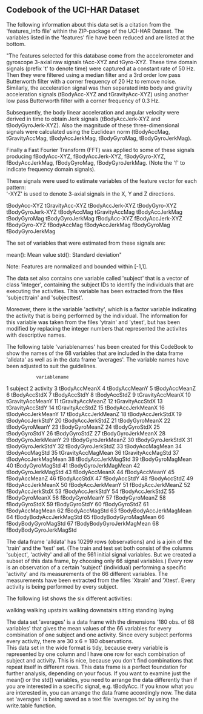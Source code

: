 ## Codebook of the UCI-HAR Dataset


The following information about this data set is a citation from the 'features_info file' within the ZIP-package of the UCI-HAR Dataset. The variables listed in the 'features' file have been reduced and are listed at the bottom.

"The features selected for this database come from the accelerometer and gyroscope 3-axial raw signals tAcc-XYZ and tGyro-XYZ. These time domain signals (prefix 't' to denote time) were captured at a constant rate of 50 Hz. Then they were filtered using a median filter and a 3rd order low pass Butterworth filter with a corner frequency of 20 Hz to remove noise. Similarly, the acceleration signal was then separated into body and gravity acceleration signals (tBodyAcc-XYZ and tGravityAcc-XYZ) using another low pass Butterworth filter with a corner frequency of 0.3 Hz. 

Subsequently, the body linear acceleration and angular velocity were derived in time to obtain Jerk signals (tBodyAccJerk-XYZ and tBodyGyroJerk-XYZ). Also the magnitude of these three-dimensional signals were calculated using the Euclidean norm (tBodyAccMag, tGravityAccMag, tBodyAccJerkMag, tBodyGyroMag, tBodyGyroJerkMag). 

Finally a Fast Fourier Transform (FFT) was applied to some of these signals producing fBodyAcc-XYZ, fBodyAccJerk-XYZ, fBodyGyro-XYZ, fBodyAccJerkMag, fBodyGyroMag, fBodyGyroJerkMag. (Note the 'f' to indicate frequency domain signals). 

These signals were used to estimate variables of the feature vector for each pattern:  
'-XYZ' is used to denote 3-axial signals in the X, Y and Z directions.

tBodyAcc-XYZ
tGravityAcc-XYZ
tBodyAccJerk-XYZ
tBodyGyro-XYZ
tBodyGyroJerk-XYZ
tBodyAccMag
tGravityAccMag
tBodyAccJerkMag
tBodyGyroMag
tBodyGyroJerkMag
fBodyAcc-XYZ
fBodyAccJerk-XYZ
fBodyGyro-XYZ
fBodyAccMag
fBodyAccJerkMag
fBodyGyroMag
fBodyGyroJerkMag

The set of variables that were estimated from these signals are: 

mean(): Mean value
std(): Standard deviation"

Note: Features are normalized and bounded within [-1,1].


The data set also contains one variable called 'subject' that is a vector of class 'integer', containing the subject IDs to identify the individuals that are executing the activities. This variable has been extracted from the files 'subjecttrain' and 'subjecttest'.

Moreover, there is the variable 'activity', which is a factor variable indicating the activity that is being performed by the individual. The information for this variable was taken from the files 'ytrain' and 'ytest', but has been modified by replacing the integer numbers that represented the activites with descriptive names.

The following table 'variablenames' has been created for this CodeBook to show the names of the 68 variables that are included in the data frame 'alldata' as well as in the data frame 'averages'. The variable names have been adjusted to suit the guidelines.

               variablename
               
1                   subject
2                  activity
3             tBodyAccMeanX
4             tBodyAccMeanY
5             tBodyAccMeanZ
6              tBodyAccStdX
7              tBodyAccStdY
8              tBodyAccStdZ
9          tGravityAccMeanX
10         tGravityAccMeanY
11         tGravityAccMeanZ
12          tGravityAccStdX
13          tGravityAccStdY
14          tGravityAccStdZ
15        tBodyAccJerkMeanX
16        tBodyAccJerkMeanY
17        tBodyAccJerkMeanZ
18         tBodyAccJerkStdX
19         tBodyAccJerkStdY
20         tBodyAccJerkStdZ
21           tBodyGyroMeanX
22           tBodyGyroMeanY
23           tBodyGyroMeanZ
24            tBodyGyroStdX
25            tBodyGyroStdY
26            tBodyGyroStdZ
27       tBodyGyroJerkMeanX
28       tBodyGyroJerkMeanY
29       tBodyGyroJerkMeanZ
30        tBodyGyroJerkStdX
31        tBodyGyroJerkStdY
32        tBodyGyroJerkStdZ
33          tBodyAccMagMean
34           tBodyAccMagStd
35       tGravityAccMagMean
36        tGravityAccMagStd
37      tBodyAccJerkMagMean
38       tBodyAccJerkMagStd
39         tBodyGyroMagMean
40          tBodyGyroMagStd
41     tBodyGyroJerkMagMean
42      tBodyGyroJerkMagStd
43            fBodyAccMeanX
44            fBodyAccMeanY
45            fBodyAccMeanZ
46             fBodyAccStdX
47             fBodyAccStdY
48             fBodyAccStdZ
49        fBodyAccJerkMeanX
50        fBodyAccJerkMeanY
51        fBodyAccJerkMeanZ
52         fBodyAccJerkStdX
53         fBodyAccJerkStdY
54         fBodyAccJerkStdZ
55           fBodyGyroMeanX
56           fBodyGyroMeanY
57           fBodyGyroMeanZ
58            fBodyGyroStdX
59            fBodyGyroStdY
60            fBodyGyroStdZ
61          fBodyAccMagMean
62           fBodyAccMagStd
63  fBodyBodyAccJerkMagMean
64   fBodyBodyAccJerkMagStd
65     fBodyBodyGyroMagMean
66      fBodyBodyGyroMagStd
67 fBodyBodyGyroJerkMagMean
68  fBodyBodyGyroJerkMagStd


The data frame 'alldata' has 10299 rows (observations) and is a join of the 'train' and the 'test' set. (The train and test set both consist of the columns 'subject', 'activity' and all of the 561 initial signal variables. But we created a subset of this data frame, by choosing only 66 signal variables.) Every row is an observation of a certain 'subject' (individual) performing a specific 'activity' and its measurements of the 66 different variables. The measurements have been extracted from the files 'Xtrain' and 'Xtest'. Every activity is being performed by every subject.

The following list shows the six different activities:

walking
walking upstairs
walking downstairs
sitting
standing
laying


The data set 'averages' is a data frame with the dimensions '180 obs. of 68 variables' that gives the mean values of the 66 variables for every combination of one subject and one activity. Since every subject performs every activity, there are 30 x 6 = 180 observations.  
This data set in the wide format is tidy, because every variable is represented by one column and I have one row for each combination of subject and activity. This is nice, because you don't find combinations that repeat itself in different rows. This data frame is a perfect foundation for further analysis, depending on your focus. If you want to examine just the mean() or the std() variables, you need to arrange the data differently than if you are interested in a specific signal, e.g. tBodyAcc. If you know what you are interested in, you can arrange the data frame accordingly now.
The data set 'averages' is being saved as a text file 'averages.txt' by using the write.table function.



